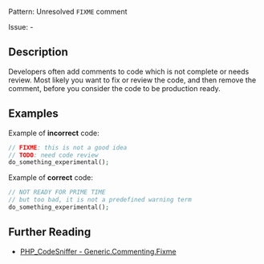 Pattern: Unresolved `FIXME` comment

Issue: -

## Description

Developers often add comments to code which is not complete or needs review. Most likely you want to fix or review the code, and then remove the comment, before you consider the code to be production ready.

## Examples

Example of **incorrect** code:

```php
// FIXME: this is not a good idea
// TODO: need code review
do_something_experimental();
```

Example of **correct** code:

```php
// NOT READY FOR PRIME TIME
// but too bad, it is not a predefined warning term
do_something_experimental();
```

## Further Reading

* [PHP_CodeSniffer - Generic.Commenting.Fixme](https://github.com/squizlabs/PHP_CodeSniffer/blob/master/src/Standards/Generic/Sniffs/Commenting/FixmeSniff.php)